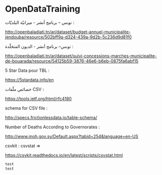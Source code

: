 # OpenDataTraining

تونس – برنامج أنشر - ميزانيّة البلديّات :

http://openbaladiati.tn/ar/dataset/budget-annuel-municipalite-jendouba/resource/502bff9a-d324-439a-9d2b-5c236d9d81f0



تونس– برنامج أنشر - الديون المتخلّدة :

http://openbaladiati.tn/ar/dataset/suivi-concessions-marches-municipalite-de-bouarada/resource/54125b59-3876-46e6-b6eb-0875fa6abf15



5 Star Data pour TBL :

https://5stardata.info/en



خصائص ملّفات CSV :

https://tools.ietf.org/html/rfc4180



schema for CSV file :

http://specs.frictionlessdata.io/table-schema/ 



Number of Deaths According to Governorates : 

http://www.moh.gov.sy/Default.aspx?tabid=254&language=en-US



csvkit : csvstat =>

https://csvkit.readthedocs.io/en/latest/scripts/csvstat.html

```PHP 
test
test
```
